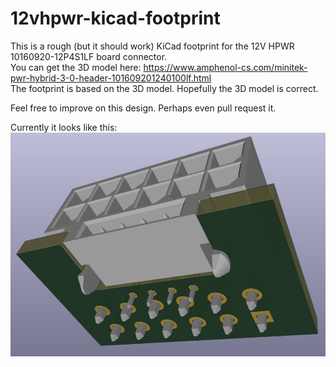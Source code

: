 # 12vhpwr-kicad-footprint

This is a rough (but it should work) KiCad footprint for the 12V HPWR 10160920-12P4S1LF board connector.<br />
You can get the 3D model here: https://www.amphenol-cs.com/minitek-pwr-hybrid-3-0-header-101609201240100lf.html<br />
The footprint is based on the 3D model. Hopefully the 3D model is correct.

Feel free to improve on this design. Perhaps even pull request it.

Currently it looks like this:
![image](image/31-01-2023.jpg)
